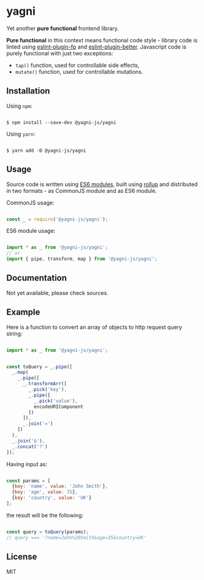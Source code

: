 # yagni

Yet another **pure functional** frontend library.

**Pure functional** in this context means functional code style - library code is
linted using [eslint-plugin-fp][eslint-plugin-fp] and
[eslint-plugin-better][eslint-plugin-better]. Javascript code is purely
functional with just two exceptions:

- `tap()` function, used for controllable side effects,
- `mutate()` function, used for controllable mutations.


## Installation

Using `npm`:

```shell

$ npm install --save-dev @yagni-js/yagni

```

Using `yarn`:

```shell

$ yarn add -D @yagni-js/yagni

```

## Usage

Source code is written using [ES6 modules][es6-modules], built using
[rollup][rollup] and distributed in two formats - as CommonJS module and as
ES6 module.

CommonJS usage:

```javascript

const _ = require('@yagni-js/yagni');

```

ES6 module usage:

```javascript

import * as _ from '@yagni-js/yagni';
// or
import { pipe, transform, map } from '@yagni-js/yagni';

```


## Documentation

Not yet available, please check sources.


## Example

Here is a function to convert an array of objects to http request query string:


```javascript

import * as _ from '@yagni-js/yagni';


const toQuery = _.pipe([
  _.map(
    _.pipe([
      _.transformArr([
        _.pick('key'),
        _.pipe([
          _.pick('value'),
          encodeURIComponent
        ])
      ]),
      _.join('=')
    ])
  ),
  _.join('&'),
  _.concat('?')
]);

```

Having input as:

```javascript

const params = [
  {key: 'name', value: 'John Smith'},
  {key: 'age', value: 35},
  {key: 'country', value: 'UK'}
];


```

the result will be the following:

```javascript

const query = toQuery(params);
// query === '?name=John%20Smith&age=35&country=UK'

```


## License

MIT


[eslint-plugin-fp]: https://github.com/jfmengels/eslint-plugin-fp
[eslint-plugin-better]: https://github.com/idmitriev/eslint-plugin-better
[es6-modules]: https://hacks.mozilla.org/2015/08/es6-in-depth-modules/
[rollup]: https://rollupjs.org/

